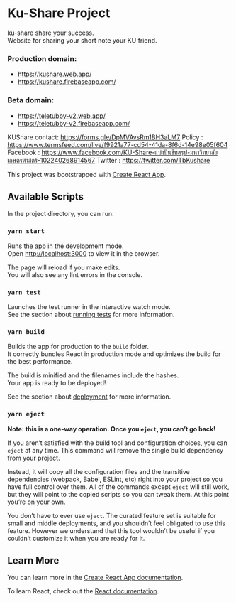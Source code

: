 # Ku-Share Project

ku-share share your success.\
Website for sharing your short note your KU friend.

### Production domain:
 - https://kushare.web.app/
 - https://kushare.firebaseapp.com/
 
### Beta domain:
 - https://teletubby-v2.web.app/
 - https://teletubby-v2.firebaseapp.com/

KUShare contact: https://forms.gle/DpMVAvsRm1BH3aLM7
Policy : https://www.termsfeed.com/live/f9921a77-cd54-41da-8f6d-14e98e05f604
Facebook : https://www.facebook.com/KU-Share-แบ่งปันชีทสรุป-มหาวิทยาลัยเกษตรศาสตร์-102240268914567
Twitter : https://twitter.com/TbKushare

This project was bootstrapped with [Create React App](https://github.com/facebook/create-react-app).

## Available Scripts

In the project directory, you can run:

### `yarn start`

Runs the app in the development mode.\
Open [http://localhost:3000](http://localhost:3000) to view it in the browser.

The page will reload if you make edits.\
You will also see any lint errors in the console.

### `yarn test`

Launches the test runner in the interactive watch mode.\
See the section about [running tests](https://facebook.github.io/create-react-app/docs/running-tests) for more information.

### `yarn build`

Builds the app for production to the `build` folder.\
It correctly bundles React in production mode and optimizes the build for the best performance.

The build is minified and the filenames include the hashes.\
Your app is ready to be deployed!

See the section about [deployment](https://facebook.github.io/create-react-app/docs/deployment) for more information.

### `yarn eject`

**Note: this is a one-way operation. Once you `eject`, you can’t go back!**

If you aren’t satisfied with the build tool and configuration choices, you can `eject` at any time. This command will remove the single build dependency from your project.

Instead, it will copy all the configuration files and the transitive dependencies (webpack, Babel, ESLint, etc) right into your project so you have full control over them. All of the commands except `eject` will still work, but they will point to the copied scripts so you can tweak them. At this point you’re on your own.

You don’t have to ever use `eject`. The curated feature set is suitable for small and middle deployments, and you shouldn’t feel obligated to use this feature. However we understand that this tool wouldn’t be useful if you couldn’t customize it when you are ready for it.

## Learn More

You can learn more in the [Create React App documentation](https://facebook.github.io/create-react-app/docs/getting-started).

To learn React, check out the [React documentation](https://reactjs.org/).

